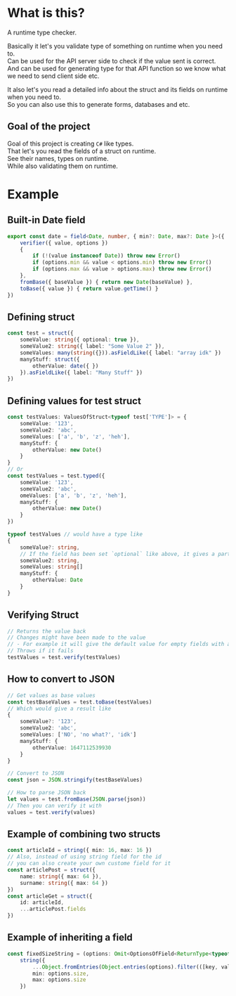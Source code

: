 # What is this?
A runtime type checker.

Basically it let's you validate type of something on runtime when you need to.<br/>
Can be used for the API server side to check if the value sent is correct.<br/>
And can be used for generating type for that API function so we know what we need to send client side etc.<br/>

It also let's you read a detailed info about the struct and its fields on runtime when you need to.<br/>
So you can also use this to generate forms, databases and etc.<br/>

## Goal of the project
Goal of this project is creating `C#` like types.<br/>
That let's you read the fields of a struct on runtime.<br/>
See their names, types on runtime.<br/>
While also validating them on runtime.<br/>

# Example

## Built-in Date field
```ts
export const date = field<Date, number, { min?: Date, max?: Date }>({
    verifier({ value, options })
    {
        if (!(value instanceof Date)) throw new Error()
        if (options.min && value < options.min) throw new Error()
        if (options.max && value > options.max) throw new Error()
    },
    fromBase({ baseValue }) { return new Date(baseValue) },
    toBase({ value }) { return value.getTime() }
})
```

## Defining struct
```ts
const test = struct({
    someValue: string({ optional: true }),
    someValue2: string({ label: "Some Value 2" }),
    someValues: many(string({})).asFieldLike({ label: "array idk" })
    manyStuff: struct({
        otherValue: date({ })
    }).asFieldLike({ label: "Many Stuff" })
})
```

## Defining values for test struct
```ts
const testValues: ValuesOfStruct<typeof test['TYPE']> = {
    someValue: '123',
    someValue2: 'abc',
    someValues: ['a', 'b', 'z', 'heh'],
    manyStuff: {
        otherValue: new Date()
    }
}
// Or 
const testValues = test.typed({
    someValue: '123',
    someValue2: 'abc',
    omeValues: ['a', 'b', 'z', 'heh'],
    manyStuff: {
        otherValue: new Date()
    }
})
```
```ts
typeof testValues // would have a type like
{
    someValue?: string,
    // If the field has been set `optional` like above, it gives a partial type in struct
    someValue2: string,
    someValues: string[]
    manyStuff: {
        otherValue: Date
    }
}
```

## Verifying Struct
```ts
// Returns the value back
// Changes might have been made to the value
// - For example it will give the default value for empty fields with a default value 
// Throws if it fails
testValues = test.verify(testValues)
```

## How to convert to JSON
```ts
// Get values as base values
const testBaseValues = test.toBase(testValues)
// Which would give a result like
{
    someValue?: '123',
    someValue2: 'abc',
    someValues: ['NO', 'no what?', 'idk']
    manyStuff: {
        otherValue: 1647112539930
    }
}

// Convert to JSON
const json = JSON.stringify(testBaseValues)

// How to parse JSON back
let values = test.fromBase(JSON.parse(json))
// Then you can verify it with
values = test.verify(values)
```

## Example of combining two structs
```ts
const articleId = string({ min: 16, max: 16 }) 
// Also, instead of using string field for the id
// you can also create your own custome field for it
const articlePost = struct({
    name: string({ max: 64 }),
    surname: string({ max: 64 })
})
const articleGet = struct({
    id: articleId,
    ...articlePost.fields
})
```

## Example of inheriting a field
```ts
const fixedSizeString = (options: Omit<OptionsOfField<ReturnType<typeof string>>, 'min' | 'max'> & { size: number }) =>
    string({
        ...Object.fromEntries(Object.entries(options).filter(([key, value]) => key !== 'size')),
        min: options.size,
        max: options.size
    })
```
